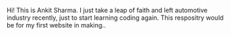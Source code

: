 Hi! This is Ankit Sharma.
I just take a leap of faith and left automotive industry recently, just to start learning coding again.
This respositry would be for my first website in making..